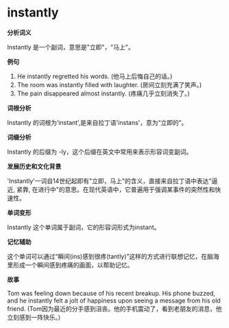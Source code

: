 # instantly

**分析词义**

  

Instantly 是一个副词，意思是"立即"，"马上"。

  

**例句**

  

1.  He instantly regretted his words. (他马上后悔自己的话。)
2.  The room was instantly filled with laughter. (房间立刻充满了笑声。)
3.  The pain disappeared almost instantly. (疼痛几乎立刻消失了。)

  

**词根分析**

  

Instantly 的词根为‘instant’,是来自拉丁语'instans'，意为“立即的”。

  

**词缀分析**

  

Instantly 的后缀为 -ly，这个后缀在英文中常用来表示形容词变副词。

  

**发展历史和文化背景**

  

'Instantly'一词自14世纪起即有"立即，马上"的含义，直接来自拉丁语中表达"逼近, 紧靠, 在进行中"的意思。在现代英语中，它普遍用于强调某事件的突然性和快速性。

  

**单词变形**

  

Instantly 这个单词属于副词，它的形容词形式为instant。

  

**记忆辅助**

  

这个单词可以通过“瞬间(ins)感到很疼(tantly)”这样的方式进行联想记忆，在脑海里形成一个瞬间感到疼痛的画面，以帮助记忆。

  

**故事**

  

Tom was feeling down because of his recent breakup. His phone buzzed, and he instantly felt a jolt of happiness upon seeing a message from his old friend. (Tom因为最近的分手感到沮丧。他的手机震动了，看到老朋友的消息，他立刻感到一阵快乐。)
